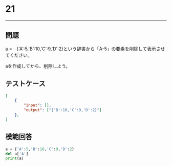 # 21

---
## 問題

a =　{'A':5,'B':10,'C':9,'D':2}という辞書から「A-5」の要素を削除して表示させてください。

aを作成してから、削除しよう。

## テストケース

```json
[
	{
		"input": [],
		"output": ["{'B':10,'C':9,'D':2}"]
  	},
]
```

## 模範回答
```python
a = {'A':5,'B':10,'C':9,'D':2}
del a['A']
print(a)
```
